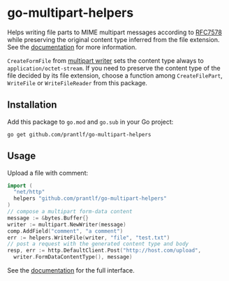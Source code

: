 # go-multipart-helpers

Helps writing file parts to MIME multipart messages according to [RFC7578] while preserving the original content type inferred from the file extension. See the [documentation] for more information.

`CreateFormFile` from [multipart writer] sets the content type always to `application/octet-stream`. If you need to preserve the content type of the file decided by its file extension, choose a function among `CreateFilePart`,` WriteFile` or `WriteFileReader` from this package.

## Installation

Add this package to `go.mod` and `go.sub` in your Go project:

    go get github.com/prantlf/go-multipart-helpers

## Usage

Upload a file with comment:

```go
import (
  "net/http"
  helpers "github.com/prantlf/go-multipart-helpers"
)
// compose a multipart form-data content
message := &bytes.Buffer{}
writer := multipart.NewWriter(message)
comp.AddField("comment", "a comment")
err := helpers.WriteFile(writer, "file", "test.txt")
// post a request with the generated content type and body
resp, err := http.DefaultClient.Post("http://host.com/upload",
  writer.FormDataContentType(), message)
```

See the [documentation] for the full interface.

[documentation]: https://pkg.go.dev/github.com/prantlf/go-multipart-helpers
[RFC7578]: https://tools.ietf.org/html/rfc7578
[multipart writer]: https://golang.org/pkg/mime/multipart/#Writer
